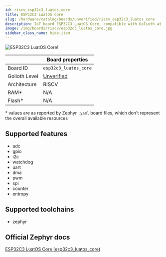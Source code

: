 ```yaml
---
id: riscv_esp32c3_luatos_core
title: ESP32C3 LuatOS Core
slug: /hardware/catalog/boards/unverified/riscv_esp32c3_luatos_core
description: IoT board ESP32C3 LuatOS Core, compatible with Golioth at unverified level.
image: /img/boards/riscv/esp32c3_luatos_core.jpg
sidebar_class_name: hide-item
---
```


[//]: # (This is an auto-generated file, do not edit! Changes to it will be lost upon re-generation)

![ESP32C3 LuatOS Core!](/img/boards/riscv/esp32c3_luatos_core.jpg "ESP32C3 LuatOS Core")

|                | Board properties     |
| -------------  | -------------------- |
| Board ID       | `esp32c3_luatos_core` |
| Golioth Level  | [Unverified](/hardware#unverified-boards) |
| Architecture   | RISCV |
| RAM*           | N/A |
| Flash*         | N/A |

\* values are as reported by Zephyr `.yaml` board files, which don't represent the overall available resources



## Supported features

* adc
* gpio
* i2c
* watchdog
* uart
* dma
* pwm
* spi
* counter
* entropy

## Supported toolchains

* zephyr

## Official Zephyr docs

[ESP32C3 LuatOS Core (esp32c3_luatos_core)](https://docs.zephyrproject.org/latest/boards/riscv/esp32c3_luatos_core/doc/index.html)
